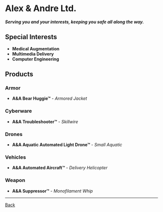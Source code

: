 # Alex & Andre Ltd.
_**Serving you and your interests, keeping you safe all along the way.**_

## Special Interests
- **Medical Augmentation**
- **Multimedia Delivery**
- **Computer Engineering**

## Products

### Armor
- **A&A Bear Huggie™** - _Armored Jacket_

### Cyberware
- **A&A Troubleshooter™** - _Skillwire_

### Drones
- **A&A Aquatic Automated Light Drone™** - _Small Aquatic_

### Vehicles
- **A&A Automated Aircraft™** - _Delivery Helicopter_

### Weapon
- **A&A Suppressor™** - _Monofilament Whip_

---
[Back](../)